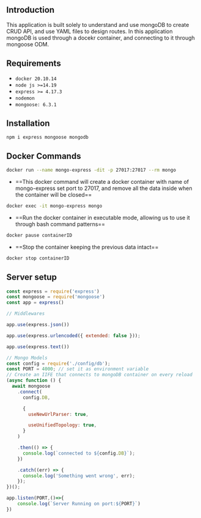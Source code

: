 ## Introduction
This application is built solely to understand and use mongoDB to create CRUD API, and use YAML files to design routes.
In this application mongoDB is used through a docekr container, and connecting to it through mongoose ODM.

## Requirements
- `docker 20.10.14`
- `node js >=14.19`
- `express >= 4.17.3`
- `nodemon`
- `mongoose: 6.3.1`

## Installation
`npm i express mongoose mongodb`

## Docker Commands
```bash
docker run --name mongo-express -dit -p 27017:27017 --rm mongo
```

- ==This docker command will create a docker container with name of mongo-express set port to 27017, and remove all the data inside when the container will be closed==

```bash
docker exec -it mongo-express mongo
```

- ==Run the docker container in executable mode, allowing us to use it through bash command patterns==

```bash
docker pause containerID
```

- ==Stop the container keeping the previous data intact==

```bash
docker stop containerID
```

## Server setup
```js
const express = require('express')
const mongoose = require('mongoose')
const app = express()

// Middlewares

app.use(express.json())

app.use(express.urlencoded({ extended: false }));

app.use(express.text())

// Mongo Models
const config = require('./config/db');
const PORT = 4000; // set it as environment variable
// Create an IIFE that connects to mongoDB container on every reload
(async function () {
  await mongoose
    .connect(
      config.DB,

      {
        useNewUrlParser: true,

        useUnifiedTopology: true,
      }
    )

    .then(() => {
      console.log(`connected to ${config.DB}`);
    })

    .catch((err) => {
      console.log('Something went wrong', err);
    });
})();

app.listen(PORT,()=>{
	console.log(`Server Running on port:${PORT}`)
})

```
